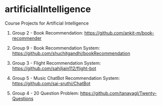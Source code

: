# artificialIntelligence
Course Projects for Artificial Intelligence

1. Group 2 - Book Recommendation: https://github.com/ankit-m/book-recommender

2. Group 9 - Book Recommendation System: https://github.com/shuchitgandhi/bookRecommendation

3. Group 3 - Flight Recommendation System: https://github.com/sahiljain112/flight-bot

4. Group 5 - Music ChatBot Recommendation System: https://github.com/sai-sruthi/ChatBot

5. Group 4 - 20 Question Problem: https://github.com/tanayagl/Twenty-Questions
